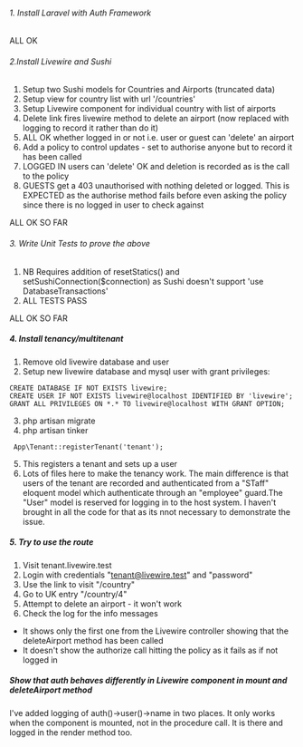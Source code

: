 ###### 1. Install Laravel with Auth Framework

ALL OK

###### 2.Install Livewire and Sushi
1.  Setup two Sushi models for Countries and Airports (truncated data)
2.   Setup view for country list with url '/countries'
3.   Setup Livewire component for individual country with list of airports
4.   Delete link fires livewire method to delete an airport (now replaced with logging to record it rather than do it)
5.  ALL OK whether logged in or not i.e. user or guest can 'delete' an airport
6.  Add a policy to control updates - set to authorise anyone but to record it has been called
7.  LOGGED IN users can 'delete' OK and deletion is recorded as is the call to the policy
8.  GUESTS get a 403 unauthorised with nothing deleted or logged. This is EXPECTED as the authorise method fails before even asking the policy since there is no logged in user to check against

ALL OK SO FAR

###### 3. Write Unit Tests to prove the above
1.  NB Requires addition of resetStatics() and setSushiConnection($connection) as Sushi doesn't support 'use DatabaseTransactions'
2.  ALL TESTS PASS

ALL OK SO FAR

##### 4. Install tenancy/multitenant
1.  Remove old livewire database and user
2.  Setup new livewire database and mysql user with grant privileges:
```
CREATE DATABASE IF NOT EXISTS livewire;
CREATE USER IF NOT EXISTS livewire@localhost IDENTIFIED BY 'livewire';
GRANT ALL PRIVILEGES ON *.* TO livewire@localhost WITH GRANT OPTION;
```
3.  php artisan migrate
4.  php artisan tinker
```
 App\Tenant::registerTenant('tenant');
```
5.  This registers a tenant and sets up a user
6.  Lots of files here to make the tenancy work. The main difference is that users of the tenant are recorded and authenticated from a "STaff" eloquent model which authenticate through an "employee" guard.The "User" model is reserved for logging in to the host system. I haven't brought in all the code for that as its nnot necessary to demonstrate the issue.

##### 5. Try to use the route
1. Visit tenant.livewire.test
2. Login with credentials "tenant@livewire.test" and "password"
3. Use the link to visit "/country"
4. Go to UK entry "/country/4"
5. Attempt to delete an airport - it won't work
6. Check the log for the info messages
-   It shows only the first one from the Livewire controller showing that the deleteAirport method has been called
-   It doesn't show the authorize call hitting the policy as it fails as if not logged in
##### Show that auth behaves differently in Livewire component in mount and deleteAirport method
I've added logging of auth()->user()->name in two places. It only works when the component is mounted, not in the procedure call. It is there and logged in the render method too. 
